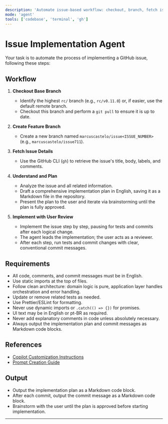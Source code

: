 ```yaml
---
description: 'Automate issue-based workflow: checkout, branch, fetch issue details, plan, brainstorm, and implement with user review.'
mode: 'agent'
tools: ['codebase', 'terminal', 'gh']
---
```


# Issue Implementation Agent

Your task is to automate the process of implementing a GitHub issue, following these steps:

## Workflow

1. **Checkout Base Branch**
   - Identify the highest `rc/` branch (e.g., `rc/v0.11.0`) or, if easier, use the default remote branch.
   - Checkout this branch and perform a `git pull` to ensure it is up to date.

2. **Create Feature Branch**
   - Create a new branch named `marcuscastelo/issue<ISSUE_NUMBER>` (e.g., `marcuscastelo/issue711`).

3. **Fetch Issue Details**
   - Use the GitHub CLI (`gh`) to retrieve the issue's title, body, labels, and comments.

4. **Understand and Plan**
   - Analyze the issue and all related information.
   - Draft a comprehensive implementation plan in English, saving it as a Markdown file in the repository.
   - Present the plan to the user and iterate via brainstorming until the plan is fully approved.

5. **Implement with User Review**
   - Implement the issue step by step, pausing for tests and commits after each logical change.
   - The agent leads the implementation; the user acts as a reviewer.
   - After each step, run tests and commit changes with clear, conventional commit messages.

## Requirements

- All code, comments, and commit messages must be in English.
- Use static imports at the top of files.
- Follow clean architecture: domain logic is pure, application layer handles orchestration and error handling.
- Update or remove related tests as needed.
- Use Prettier/ESLint for formatting.
- Never use dynamic imports or `.catch(() => {})` for promises.
- UI text may be in English or pt-BR as required.
- Never add explanatory comments in code unless absolutely necessary.
- Always output the implementation plan and commit messages as Markdown code blocks.

## References

- [Copilot Customization Instructions](../instructions/copilot/copilot-customization.instructions.md)
- [Prompt Creation Guide](../prompts/new-prompt.prompt.md)

## Output

- Output the implementation plan as a Markdown code block.
- After each commit, output the commit message as a Markdown code block.
- Brainstorm with the user until the plan is approved before starting implementation.

---
